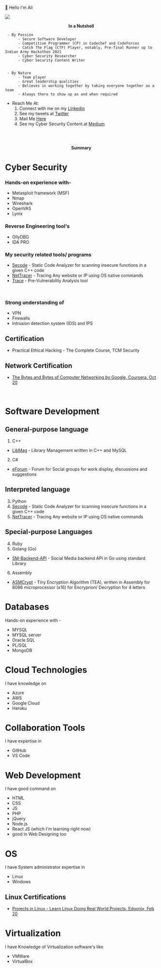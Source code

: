👋 Hello I'm Ali

<!-- PROFILE VIEWS by https://github.com/antonkomarev/github-profile-views-counter-->
![](https://komarev.com/ghpvc/?username=AliasgarSabunwala&color=blueviolet&label=PROFILE+VIEWS) 

  <p align="center">
       <b> In a Nutshell </b>
</p>
  
     - By Passion
          - Secure Software Developer
          - Competitive Programmer (CP) in Codechef and CodeForces
          - Catch The Flag (CTF) Player, notably, Pre-final Runner up to Indian Army Hackathon 2021
          - Cyber Security Researcher
          - Cyber Security Content Writer
      
      
     - By Nature 
          - Team player
          - Great leadership qualities 
          - Believes in working together by taking everyone together as a team
          - Always there to show up as and when required

- Reach Me At:
     1. Connect with me on my [Linkedin](https://linkedin.com/in/AliasgarSabunwala/)
     2. See my tweets at [Twitter](https://twitter.com/AliasgarSabun/)
     3. Mail Me [Here](mailto:alisabun007@gmail.com)
     4. See my Cyber Security Content at [Medium](https://aliasgarsabunwala.medium.com/)


<br> </br>
 
 <p align="center">
       <b> Summary </b>
</p>

# Cyber Security
### Hands-on experience with-
  - Metasploit framework (MSF)
  - Nmap 
  - Wireshark 
  - OpenVAS
  - Lynix

### Reverse Engineering tool's 
  - OllyDBG
  - IDA PRO

### My security related tools/ programs
- [Secode](https://github.com/AliasgarSabunwala/Secode) - Static Code Analyzer for scanning insecure functions in a given C++ code
- [NetTracer](https://github.com/AliasgarSabunwala/NetTracer) - Tracing Any website or IP using OS native commands
- [Trace](https://github.com/AliasgarSabunwala/Trace) -  Pre-Vulnerability Analysis tool

<br>

### Strong understanding of 
- VPN 
- Firewalls 
- Intrusion detection system (IDS) and IPS 

## Certification
- Practical Ethical Hacking - The Complete Course, TCM Security

## Network Certification
- [The Bytes and Bytes of Computer Networking by Google, Coursera, Oct 20](https://www.coursera.org/account/accomplishments/certificate/8YREVN79YWAS)

<br>

# Software Development 

## General-purpose language
1. C++
  - [LibMag](https://github.com/AliasgarSabunwala/LibMag) - Library Management written in C++ and MySQL

2. C#
  - [eForum](https://github.com/AliasgarSabunwala/eForum) - Forum for Social groups for work display, discussions and suggestions

## Interpreted language
3. Python
  1. [Secode](https://github.com/AliasgarSabunwala/Secode) - Static Code Analyzer for scanning insecure functions in a given C++ code
  2. [NetTracer](https://github.com/AliasgarSabunwala/NetTracer) - Tracing Any website or IP using OS native commands

## Special-purpose Languages 
4. Ruby
5. Golang (Go)
  - [SM-Backend-API](https://github.com/AliasgarSabunwala/SM-Backend-API) - Social Media backend API in Go using standard Library

6. Assembly
  - [ASMCrypt](https://github.com/AliasgarSabunwala/ASMCrypt) - Tiny Encryption Algorithm (TEA), written in Assembly for 8086 microprocessor (x16) for Encryprion/ Decryption for 4 letters

# Databases 
Hands-on experience with -
- MYSQL
- MYSQL server
- Oracle SQL
- PL/SQL 
- MongoDB

# Cloud Technologies 
I have knowledge on 
- Azure
- AWS 
- Google Cloud
- Heroku

<!-- ### Cloud Certification's
I had various Azure Cloud Certifications- 
- Azure Security Technologies (AZ-500) 
This course provides IT Security Professionals with the knowledge and skills needed to implement security controls, maintain an organization’s security posture, and identify and remediate security vulnerabilities. The course includes security for identity and access, platform protection, data and applications, and security operations.

- AZ-104
- AZ-204 
- AZ-900 
- AZ-102 
- Azure Data Analyst (DA-100) and 
- Azure AI Fundamentals (AI-900) -->

# Collaboration Tools 
I have expertise in 
- GitHub
- VS Code

# Web Development
I have good command on 
- HTML 
- CSS
- JS
- PHP
- jQuery
- Node.js
- React JS (which I'm learning right now) 
- good in Web Designing too

# OS
I have System administrator expertise in 
- Linux
- Windows

## Linux Certifications
- [Projects in Linux - Learn Linux Doing Real World Projects, Eduonix, Feb 20](https://www.eduonix.com/certificate/a7b154d9ad)

# Virtualization
I have Knowledge of Virtualization software's like 
- VMWare
- VirtualBox
